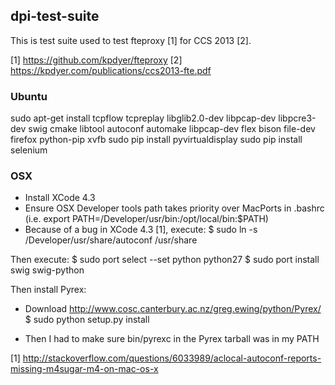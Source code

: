 dpi-test-suite
--------------

This is test suite used to test fteproxy [1] for CCS 2013 [2].

[1] https://github.com/kpdyer/fteproxy
[2] https://kpdyer.com/publications/ccs2013-fte.pdf

### Ubuntu 
sudo apt-get install tcpflow tcpreplay libglib2.0-dev libpcap-dev libpcre3-dev swig cmake libtool autoconf automake libpcap-dev flex bison file-dev firefox python-pip xvfb
sudo pip install pyvirtualdisplay
sudo pip install selenium

### OSX
- Install XCode 4.3
- Ensure OSX Developer tools path takes priority over MacPorts in .bashrc (i.e. export PATH=/Developer/usr/bin:/opt/local/bin:$PATH)
- Because of a bug in XCode 4.3 [1], execute:
$ sudo ln -s  /Developer/usr/share/autoconf /usr/share

Then execute:
$ sudo port select --set python python27
$ sudo port install swig swig-python

Then install Pyrex:
- Download http://www.cosc.canterbury.ac.nz/greg.ewing/python/Pyrex/
$ sudo python setup.py install

- Then I had to make sure bin/pyrexc in the Pyrex tarball was in my PATH

[1] http://stackoverflow.com/questions/6033989/aclocal-autoconf-reports-missing-m4sugar-m4-on-mac-os-x

